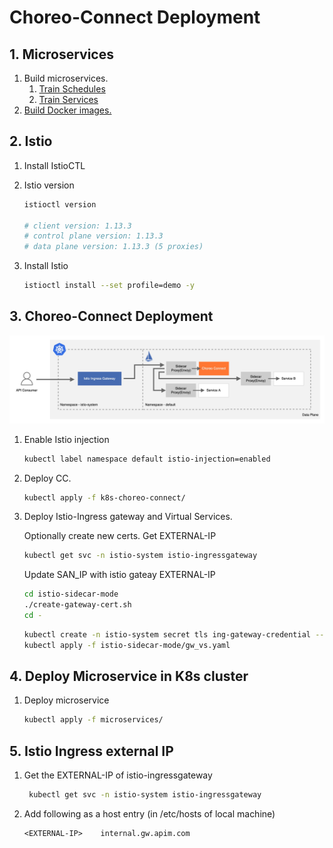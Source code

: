 # Choreo-Connect Deployment

## 1. Microservices

1. Build microservices.
   1. [Train Schedules](../backends/train-schedule)
   2. [Train Services](../backends/train-service)
2. [Build Docker images.](../dockerfiles/backends/README.md#build-microservices)

## 2. Istio

1. Install IstioCTL
2. Istio version
   ```sh
   istioctl version

   # client version: 1.13.3
   # control plane version: 1.13.3
   # data plane version: 1.13.3 (5 proxies)
   ```

3. Install Istio
   ```sh
   istioctl install --set profile=demo -y
   ```

## 3. Choreo-Connect Deployment

![](sidecar.jpg)

1. Enable Istio injection
   ```sh
   kubectl label namespace default istio-injection=enabled
   ```

2. Deploy CC.
   ```sh
   kubectl apply -f k8s-choreo-connect/
   ```

3. Deploy Istio-Ingress gateway and Virtual Services.

   Optionally create new certs. Get EXTERNAL-IP
   ```sh
   kubectl get svc -n istio-system istio-ingressgateway
   ```
   Update SAN_IP with istio gateay EXTERNAL-IP
   ```sh
   cd istio-sidecar-mode
   ./create-gateway-cert.sh
   cd -
   ```
   
   ```sh
   kubectl create -n istio-system secret tls ing-gateway-credential --key=istio-sidecar-mode/server.key --cert=istio-sidecar-mode/server.crt
   kubectl apply -f istio-sidecar-mode/gw_vs.yaml
   ```

## 4. Deploy Microservice in K8s cluster

1. Deploy microservice
   ```sh
   kubectl apply -f microservices/
   ```

## 5. Istio Ingress external IP

1. Get the EXTERNAL-IP of istio-ingressgateway
   ```sh
    kubectl get svc -n istio-system istio-ingressgateway
   ```
2. Add following as a host entry (in /etc/hosts of local machine)
   ```
   <EXTERNAL-IP>    internal.gw.apim.com
   ```
